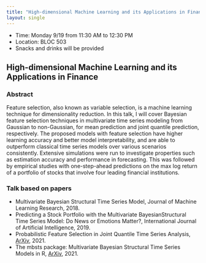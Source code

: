 ```yaml
---
title: "High-dimensional Machine Learning and its Applications in Finance"
layout: single
---
```


- Time: Monday 9/19 from 11:30 AM to 12:30 PM
- Location: BLOC 503
- Snacks and drinks will be provided

## High-dimensional Machine Learning and its Applications in Finance

### Abstract

Feature selection, also known as variable selection, is a machine learning technique for dimensionality reduction. In this talk, I will cover Bayesian feature selection techniques in multivariate time series modeling from Gaussian to non-Gaussian, for mean prediction and joint quantile prediction, respectively.  The proposed models with feature selection have higher learning accuracy and better model interpretability, and are able to outperform classical time series models over various scenarios consistently.  Extensive simulations were run to investigate properties such as estimation accuracy and performance in forecasting. This was followed by empirical studies with one-step-ahead predictions on the max log return of a portfolio of stocks that involve four leading financial institutions.

### Talk based on papers

- Multivariate Bayesian Structural Time Series Model, Journal of Machine Learning Research, 2018.
- Predicting a Stock Portfolio with the Multivariate BayesianStructural Time Series Model: Do News or Emotions Matter?, International Journal of Artificial Intelligence, 2019.
- Probabilistic Feature Selection in Joint Quantile Time Series Analysis, [ArXiv](https://arxiv.org/abs/2010.01654), 2021.
- The mbsts package: Multivariate Bayesian Structural Time Series Models in R, [ArXiv](https://arxiv.org/abs/2106.14045), 2021.
